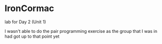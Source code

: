 # IronCormac
lab for Day 2 (Unit 1)

I wasn't able to do the pair programming exercise as the group that I was in had got up to that point yet
